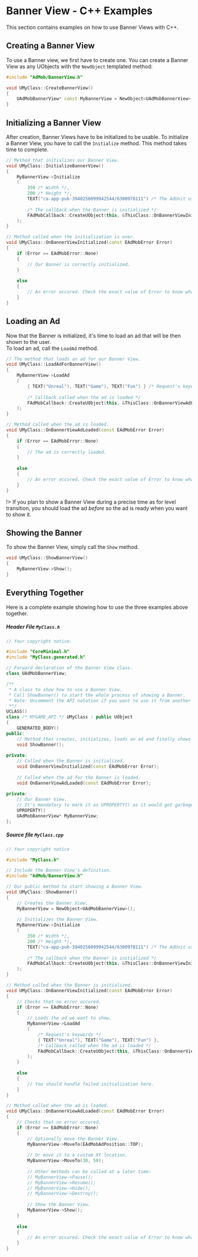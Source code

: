 # Banner View - C++ Examples
This section contains examples on how to use Banner Views with C++.
## Creating a Banner View
To use a Banner view, we first have to create one. You can create a Banner View as any UObjects with the `NewObject` templated method:
```cpp
#include "AdMob/BannerView.h"

void UMyClass::CreateBannerView()
{
	UAdMobBannerView* const MyBannerView = NewObject<UAdMobBannerView>();
}
```

## Initializing a Banner View
After creation, Banner Views have to be initialized to be usable. To initialize a Banner View, you have to call the `Initialize` method. 
This method takes time to complete.
```cpp
// Method that initializes our Banner View.
void UMyClass::InitializeBannerView()
{
	MyBannerView->Initialize
	(
		350 /* Width */,
		200 /* Height */,
		TEXT("ca-app-pub-3940256099942544/6300978111") /* The AdUnit used for the Banner View */,
		
		/* The callback when the Banner is initialized */
		FAdMobCallback::CreateUObject(this, &ThisClass::OnBannerViewInitialized) 
	);
}

// Method called when the initialization is over.
void UMyClass::OnBannerViewInitialized(const EAdMobError Error)
{
	if (Error == EAdMobError::None)
	{
		// Our Banner is correctly initialized.
	}
	
	else 
	{
		// An error occured. Check the exact value of Error to know what went wrong.
	}
}
```	

## Loading an Ad
Now that the Banner is initialized, it's time to load an ad that will be then shown to the user.  
To load an ad, call the `LoadAd` method.
```cpp
// The method that loads an ad for our Banner View.
void UMyClass::LoadAdForBannerView()
{
	MyBannerView->LoadAd
	(
		{ TEXT("Unreal"), TEXT("Game"), TEXT("Fun") } /* Request's keywords */,
		
		/* Callback called when the ad is loaded */
		FAdMobCallback::CreateUObject(this, &ThisClass::OnBannerViewAdLoaded)
	);
}

// Method called when the ad is loaded.
void UMyClass::OnBannerViewAdLoaded(const EAdMobError Error)
{
	if (Error == EAdMobError::None)
	{
		// The ad is correctly loaded.
	}
	
	else
	{
		// An error occured. Check the exact value of Error to know what went wrong.
	}
}
```

!> If you plan to show a Banner View during a precise time as for level transition, you should load the ad *before* so the ad
is ready when you want to show it.

## Showing the Banner
To show the Banner View, simply call the `Show` method.
```cpp
void UMyClass::ShowBannerView()
{
	MyBannerView->Show();
}
```

## Everything Together
Here is a complete example showing how to use the three examples above together. 

##### Header File `MyClass.h`
```cpp
// Your copyright notice.

#include "CoreMinimal.h"
#include "MyClass.generated.h"

// Forward declaration of the Banner View class.
class UAdMobBannerView;

/**
 * A class to show how to use a Banner View.
 * Call ShowBanner() to start the whole process of showing a Banner.
 * Note: Uncomment the API notation if you want to use it from another C++ module.
 **/
UCLASS()
class /* MYGAME_API */ UMyClass : public UObject
{
	GENERATED_BODY()
public:
	// Method that creates, initializes, loads an ad and finally shows a Banner view.
	void ShowBanner();
	
private:
	// Called when the Banner is initialized.
	void OnBannerViewInitialized(const EAdMobError Error);
	
	// Called when the ad for the Banner is loaded.
	void OnBannerViewAdLoaded(const EAdMobError Error);
	
private:
	// Our Banner View.
	// It's mandatory to mark it as UPROPERTY() as it would get garbage collected otherwise.
	UPROPERTY()
	UAdMobBannerView* MyBannerView;
};
```

##### Source file `MyClass.cpp`
```cpp
// Your copyright notice

#include "MyClass.h"

// Include the Banner View's definition.
#include "AdMob/BannerView.h"

// Our public method to start showing a Banner View.
void UMyClass::ShowBanner()
{
	// Creates the Banner View.
	MyBannerView = NewObject<UAdMobBannerView>();
	
	// Initializes the Banner View.
	MyBannerView->Initialize
	(
		350 /* Width */,
		200 /* Height */,
		TEXT("ca-app-pub-3940256099942544/6300978111") /* The AdUnit used for the Banner View */,
		
		/* The callback when the Banner is initialized */
		FAdMobCallback::CreateUObject(this, &ThisClass::OnBannerViewInitialized) 
	);
}

// Method called when the Banner is initialized.
void UMyClass::OnBannerViewInitialized(const EAdMobError Error)
{
	// Checks that no error occured.
	if (Error == EAdMobError::None)
	{
		// Loads the ad we want to show.
		MyBannerView->LoadAd
		(
			/* Request's keywords */
			{ TEXT("Unreal"), TEXT("Game"), TEXT("Fun") },
			/* Callback called when the ad is loaded */
			FAdMobCallback::CreateUObject(this, &ThisClass::OnBannerViewAdLoaded)
		);
	}
	
	else
	{
		// You should handle failed initialization here.
	}
}

// Method called when the ad is loaded.
void UMyClass::OnBannerViewAdLoaded(const EAdMobError Error)
{
	// Checks that no error occured.
    if (Error == EAdMobError::None)
    {
		// Optionally move the Banner View.
		MyBannerView->MoveTo(EAdMobAdPosition::TOP);
		
		// Or move it to a custom XY location.
		MyBannerView->MoveTo(30, 50);
		
		// Other methods can be called at a later time:
		// MyBannerView->Pause();
		// MyBannerView->Resume();
		// MyBannerView->Hide();
		// MyBannerView->Destroy();
		
		// Show the Banner View.
        MyBannerView->Show();
    }
    
    else
    {
        // An error occured. Check the exact value of Error to know what went wrong.
    }
}
```










































